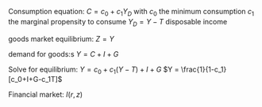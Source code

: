 Consumption equation: $C = c_0+c_1Y_D$
with $c_0$ the minimum consumption
$c_1$ the marginal propensity to consume
$Y_D=Y-T$ disposable income

goods market equilibrium:
$Z = Y$

demand for goods:s
$Y = C+I+G$

Solve for equilibrium:
$Y = c_0+c_1(Y-T)+I+G$
$Y = \frac{1}{1-c_1}[c_0+I+G-c_1T]$

Financial market:
$I(r,z)$

